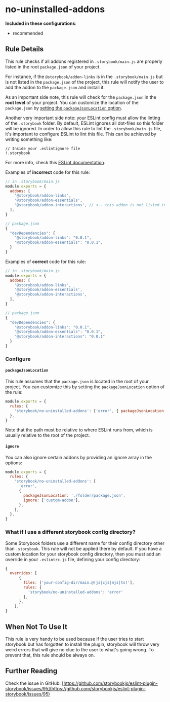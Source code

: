# no-uninstalled-addons

<!-- RULE-CATEGORIES:START -->

**Included in these configurations**: <ul><li>recommended</li></ul>

<!-- RULE-CATEGORIES:END -->

## Rule Details

This rule checks if all addons registered in `.storybook/main.js` are properly listed in the root `package.json` of your project.

For instance, if the `@storybook/addon-links` is in the `.storybook/main.js` but is not listed in the `package.json` of the project, this rule will notify the user to add the addon to the `package.json` and install it.

As an important side note, this rule will check for the `package.json` in the **root level** of your project. You can customize the location of the `package.json` by [setting the `packageJsonLocation` option](#configure).

Another very important side note: your ESLint config must allow the linting of the `.storybook` folder. By default, ESLint ignores all dot-files so this folder will be ignored. In order to allow this rule to lint the `.storybook/main.js` file, it's important to configure ESLint to lint this file. This can be achieved by writing something like:

```
// Inside your .eslintignore file
!.storybook
```

For more info, check this [ESLint documentation](https://eslint.org/docs/latest/use/configure/ignore-deprecated#:~:text=In%20addition%20to,contents%20are%20ignored).

Examples of **incorrect** code for this rule:

```js
// in .storybook/main.js
module.exports = {
  addons: [
    '@storybook/addon-links',
    '@storybook/addon-essentials',
    '@storybook/addon-interactions', // <-- this addon is not listed in the package.json
  ],
}

// package.json
{
  "devDependencies": {
    "@storybook/addon-links": "0.0.1",
    "@storybook/addon-essentials": "0.0.1",
  }
}
```

Examples of **correct** code for this rule:

```js
// in .storybook/main.js
module.exports = {
  addons: [
    '@storybook/addon-links',
    '@storybook/addon-essentials',
    '@storybook/addon-interactions',
  ],
}

// package.json
{
  "devDependencies": {
    "@storybook/addon-links": "0.0.1",
    "@storybook/addon-essentials": "0.0.1",
    "@storybook/addon-interactions": "0.0.1"
  }
}
```

### Configure

#### `packageJsonLocation`

This rule assumes that the `package.json` is located in the root of your project. You can customize this by setting the `packageJsonLocation` option of the rule:

```js
module.exports = {
  rules: {
    'storybook/no-uninstalled-addons': ['error', { packageJsonLocation: './folder/package.json' }],
  },
}
```

Note that the path must be relative to where ESLint runs from, which is usually relative to the root of the project.

#### `ignore`

You can also ignore certain addons by providing an ignore array in the options:

```js
module.exports = {
  rules: {
    'storybook/no-uninstalled-addons': [
      'error',
      {
        packageJsonLocation: './folder/package.json',
        ignore: ['custom-addon'],
      },
    ],
  },
}
```

### What if I use a different storybook config directory?

Some Storybook folders use a different name for their config directory other than `.storybook`. This rule will not be applied there by default. If you have a custom location for your storybook config directory, then you must add an override in your `.eslintrc.js` file, defining your config directory:

```js
{
  overrides: [
      {
        files: ['your-config-dir/main.@(js|cjs|mjs|ts)'],
        rules: {
          'storybook/no-uninstalled-addons': 'error'
        },
      },
    ],
}
```

## When Not To Use It

This rule is very handy to be used because if the user tries to start storybook but has forgotten to install the plugin, storybook will throw very weird errors that will give no clue to the user to what's going wrong. To prevent that, this rule should be always on.

## Further Reading

Check the issue in GitHub: [https://github.com/storybookjs/eslint-plugin-storybook/issues/95](https://github.com/storybookjs/eslint-plugin-storybook/issues/95)
